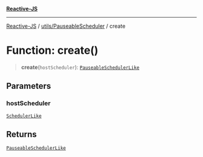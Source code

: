 [**Reactive-JS**](../../../README.md)

***

[Reactive-JS](../../../README.md) / [utils/PauseableScheduler](../README.md) / create

# Function: create()

> **create**(`hostScheduler`): [`PauseableSchedulerLike`](../../interfaces/PauseableSchedulerLike.md)

## Parameters

### hostScheduler

[`SchedulerLike`](../../interfaces/SchedulerLike.md)

## Returns

[`PauseableSchedulerLike`](../../interfaces/PauseableSchedulerLike.md)

